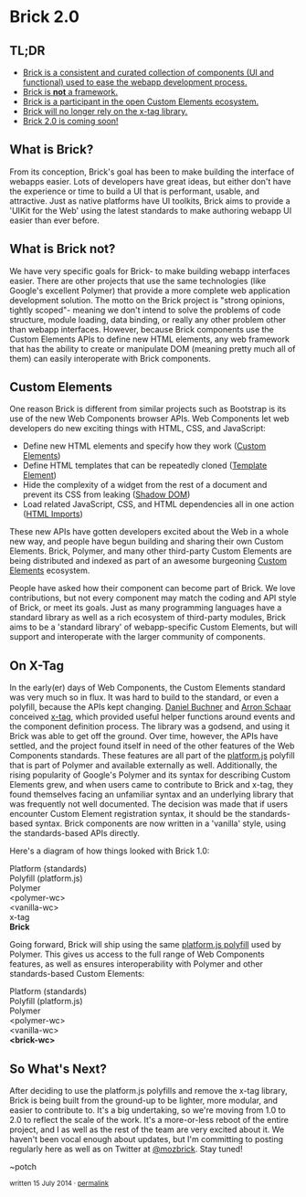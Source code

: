 # Brick 2.0

## TL;DR

* [Brick is a consistent and curated collection of components (UI and functional) used to ease the webapp development process.](#what-is-brick-)
* [Brick is **not** a framework.](#what-is-brick-not-)
* [Brick is a participant in the open Custom Elements ecosystem.](#custom-elements)
* [Brick will no longer rely on the x-tag library.](#on-x-tag)
* [Brick 2.0 is coming soon!](#so-what-s-next-)

## What is Brick?

From its conception, Brick's goal has been to make building the interface of webapps easier. Lots of developers have great ideas, but either don't have the experience or time to build a UI that is performant, usable, and attractive. Just as native platforms have UI toolkits, Brick aims to provide a 'UIKit for the Web' using the latest standards to make authoring webapp UI easier than ever before.

## What is Brick not?

We have very specific goals for Brick- to make building webapp interfaces easier. There are other projects that use the same technologies (like Google's excellent Polymer) that provide a more complete web application development solution. The motto on the Brick project is "strong opinions, tightly scoped"- meaning we don't intend to solve the problems of code structure, module loading, data binding, or really any other problem other than webapp interfaces. However, because Brick components use the Custom Elements APIs to define new HTML elements, any web framework that has the ability to create or manipulate DOM (meaning pretty much all of them) can easily interoperate with Brick components.

## Custom Elements

One reason Brick is different from similar projects such as Bootstrap is its use of the new Web Components browser APIs. Web Components let web developers do new exciting things with HTML, CSS, and JavaScript:

* Define new HTML elements and specify how they work ([Custom Elements](http://www.html5rocks.com/en/tutorials/webcomponents/customelements/))
* Define HTML templates that can be repeatedly cloned ([Template Element](http://www.html5rocks.com/en/tutorials/webcomponents/template/))
* Hide the complexity of a widget from the rest of a document and prevent its CSS from leaking ([Shadow DOM](http://www.html5rocks.com/en/tutorials/webcomponents/shadowdom/))
* Load related JavaScript, CSS, and HTML dependencies all in one action ([HTML Imports](http://www.html5rocks.com/en/tutorials/webcomponents/imports/))

These new APIs have gotten developers excited about the Web in a whole new way, and people have begun building and sharing their own Custom Elements. Brick, Polymer, and many other third-party Custom Elements are being distributed and indexed as part of an awesome burgeoning [Custom Elements](//customelements.io) ecosystem.

People have asked how their component can become part of Brick. We love contributions, but not every component may match the coding and API style of Brick, or meet its goals. Just as many programming languages have a standard library as well as a rich ecosystem of third-party modules, Brick aims to be a 'standard library' of webapp-specific Custom Elements, but will support and interoperate with the larger community of components.

## On X-Tag

In the early(er) days of Web Components, the Custom Elements standard was very much so in flux. It was hard to build to the standard, or even a polyfill, because the APIs kept changing. [Daniel Buchner](https://github.com/csuwildcat/) and [Arron Schaar](https://github.com/pennyfx/) conceived [x-tag](http://x-tags.org/), which provided useful helper functions around events and the component definition process. The library was a godsend, and using it Brick was able to get off the ground. Over time, however, the APIs have settled, and the project found itself in need of the other features of the Web Components standards. These features are all part of the [platform.js](https://github.com/Polymer/platform/) polyfill that is part of Polymer and available externally as well. Additionally, the rising popularity of Google's Polymer and its syntax for describing Custom Elements grew, and when users came to contribute to Brick and x-tag, they found themselves facing an unfamiliar syntax and an underlying library that was frequently not well documented. The decision was made that if users encounter Custom Element registration syntax, it should be the standards-based syntax. Brick components are now written in a 'vanilla' style, using the standards-based APIs directly.

Here's a diagram of how things looked with Brick 1.0:

<div class="diagram">
  <div class="layer">
    <div class="label platform">Platform (standards)</div>
    <div class="children">
      <div class="layer">
        <div class="label poly">Polyfill (platform.js)</div>
        <div class="children">
          <div class="layer">
            <div class="label library">Polymer</div>
            <div class="layer">
              <div class="label wc">&lt;polymer-wc&gt;</div>
            </div>
          </div>
          <div class="layer">
            <div class="label wc">&lt;vanilla-wc&gt;</div>
          </div>
          <div class="layer">
            <div class="label library">x-tag</div>
            <div class="children">
              <div class="layer">
                <div class="label wc"><b>Brick</b></div>
              </div>
            </div>
          </div>
        </div>
      </div>
    </div>
  </div>
</div>

Going forward, Brick will ship using the same [platform.js polyfill](https://github.com/Polymer/platform/) used by Polymer. This gives us access to the full range of Web Components features, as well as ensures interoperability with Polymer and other standards-based Custom Elements:

<div class="diagram">
  <div class="layer">
    <div class="label platform">Platform (standards)</div>
    <div class="children">
      <div class="layer">
        <div class="label poly">Polyfill (platform.js)</div>
        <div class="children">
          <div class="layer">
            <div class="label library">Polymer</div>
            <div class="layer">
              <div class="label wc">&lt;polymer-wc&gt;</div>
            </div>
          </div>
          <div class="layer">
            <div class="label wc">&lt;vanilla-wc&gt;</div>
          </div>
          <div class="layer">
            <div class="label wc"><b>&lt;brick-wc&gt;</b></div>
          </div>
        </div>
      </div>
    </div>
  </div>
</div>

## So What's Next?

After deciding to use the platform.js polyfills and remove the x-tag library, Brick is being built from the ground-up to be lighter, more modular, and easier to contribute to. It's a big undertaking, so we're moving from 1.0 to 2.0 to reflect the scale of the work. It's a more-or-less reboot of the entire project, and I as well as the rest of the team are very excited about it. We haven't been vocal enough about updates, but I'm committing to posting regularly here as well as on Twitter at [@mozbrick](https://twitter.com/mozbrick/). Stay tuned!

~potch

<small>written 15 July 2014 &middot; [permalink](/blog/2014-07-11-Brick-2-point-0.html)</small>
